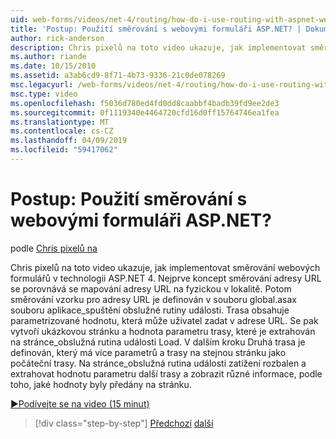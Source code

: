 ```yaml
---
uid: web-forms/videos/net-4/routing/how-do-i-use-routing-with-aspnet-web-forms
title: 'Postup: Použití směrování s webovými formuláři ASP.NET? | Dokumenty Microsoft'
author: rick-anderson
description: Chris pixelů na toto video ukazuje, jak implementovat směrování webových formulářů v technologii ASP.NET 4. Nejprve je mapování adresy URL p porovnání koncept směrování adresy URL...
ms.author: riande
ms.date: 10/15/2010
ms.assetid: a3ab6cd9-8f71-4b73-9336-21c0de078269
msc.legacyurl: /web-forms/videos/net-4/routing/how-do-i-use-routing-with-aspnet-web-forms
msc.type: video
ms.openlocfilehash: f5036d780ed4fd0dd8caabbf4badb39fd9ee2de3
ms.sourcegitcommit: 0f1119340e4464720cfd16d0ff15764746ea1fea
ms.translationtype: MT
ms.contentlocale: cs-CZ
ms.lasthandoff: 04/09/2019
ms.locfileid: "59417062"
---
```

# <a name="how-do-i-use-routing-with-aspnet-web-forms"></a>Postup: Použití směrování s webovými formuláři ASP.NET?

podle [Chris pixelů na](https://twitter.com/chrispels)

Chris pixelů na toto video ukazuje, jak implementovat směrování webových formulářů v technologii ASP.NET 4. Nejprve koncept směrování adresy URL se porovnává se mapování adresy URL na fyzickou v lokalitě. Potom směrování vzorku pro adresy URL je definován v souboru global.asax souboru aplikace\_spuštění obslužné rutiny události. Trasa obsahuje parametrizované hodnotu, která může uživatel zadat v adrese URL. Se pak vytvoří ukázkovou stránku a hodnota parametru trasy, které je extrahován na stránce\_obslužná rutina události Load. V dalším kroku Druhá trasa je definován, který má více parametrů a trasy na stejnou stránku jako počáteční trasy. Na stránce\_obslužná rutina události zatížení rozbalen a extrahovat hodnotu parametru další trasy a zobrazit různé informace, podle toho, jaké hodnoty byly předány na stránku.

[&#9654;Podívejte se na video (15 minut)](https://channel9.msdn.com/Blogs/ASP-NET-Site-Videos/how-do-i-use-routing-with-aspnet-web-forms)

> [!div class="step-by-step"]
> [Předchozí](aspnet-4-quick-hit-outbound-webforms-routing.md)
> [další](how-do-i-work-with-urls-in-aspnet-routing.md)
